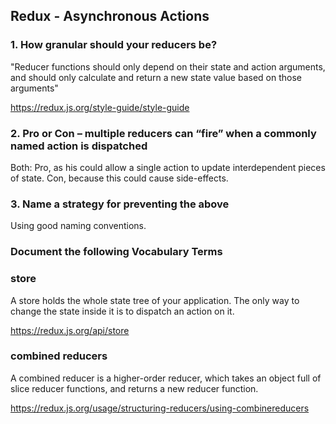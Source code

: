 ## Redux - Asynchronous Actions

### 1. How granular should your reducers be?

"Reducer functions should only depend on their state and action arguments, and should only calculate and return a new state value based on those arguments"

https://redux.js.org/style-guide/style-guide

### 2. Pro or Con – multiple reducers can “fire” when a commonly named action is dispatched

Both: Pro, as his could allow a single action to update interdependent pieces of state. Con, because this could cause side-effects.

### 3. Name a strategy for preventing the above

Using good naming conventions.

### Document the following Vocabulary Terms

### store

A store holds the whole state tree of your application. The only way to change the state inside it is to dispatch an action on it.

https://redux.js.org/api/store

### combined reducers

A combined reducer is a higher-order reducer, which takes an object full of slice reducer functions, and returns a new reducer function.

https://redux.js.org/usage/structuring-reducers/using-combinereducers
